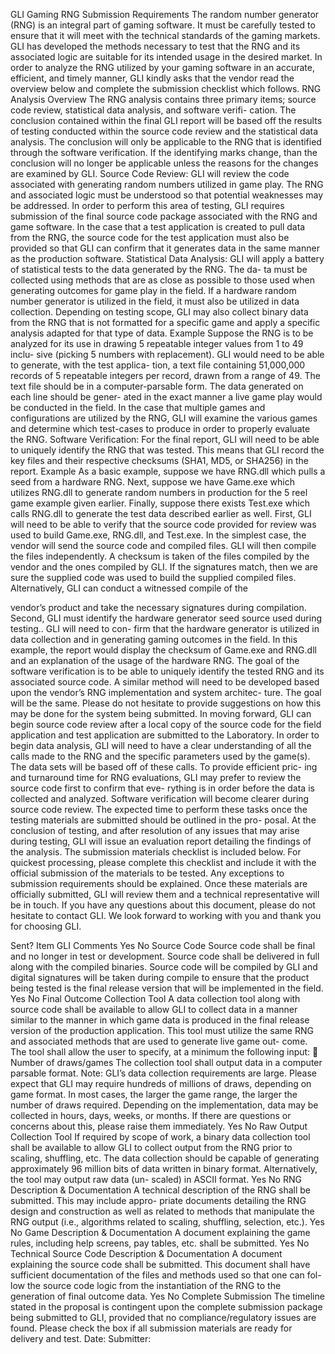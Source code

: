 GLI Gaming RNG Submission Requirements
The random number generator (RNG) is an integral part of gaming software. It must be carefully tested to ensure
that it will meet with the technical standards of the gaming markets. GLI has developed the methods necessary to
test that the RNG and its associated logic are suitable for its intended usage in the desired market.
In order to analyze the RNG utilized by your gaming software in an accurate, efficient, and timely manner, GLI
kindly asks that the vendor read the overview below and complete the submission checklist which follows.
RNG Analysis Overview
The RNG analysis contains three primary items; source code review, statistical data analysis, and software verifi-
cation. The conclusion contained within the final GLI report will be based off the results of testing conducted
within the source code review and the statistical data analysis. The conclusion will only be applicable to the RNG
that is identified through the software verification. If the identifying marks change, than the conclusion will no
longer be applicable unless the reasons for the changes are examined by GLI.
Source Code Review: GLI will review the code associated with generating random numbers utilized in game
play. The RNG and associated logic must be understood so that potential weaknesses may be addressed. In order
to perform this area of testing, GLI requires submission of the final source code package associated with the RNG
and game software. In the case that a test application is created to pull data from the RNG, the source code for
the test application must also be provided so that GLI can confirm that it generates data in the same manner as
the production software.
Statistical Data Analysis: GLI will apply a battery of statistical tests to the data generated by the RNG. The da-
ta must be collected using methods that are as close as possible to those used when generating outcomes for
game play in the field. If a hardware random number generator is utilized in the field, it must also be utilized in
data collection. Depending on testing scope, GLI may also collect binary data from the RNG that is not formatted
for a specific game and apply a specific analysis adapted for that type of data.
Example
Suppose the RNG is to be analyzed for its use in drawing 5 repeatable integer values from 1 to 49 inclu-
sive (picking 5 numbers with replacement). GLI would need to be able to generate, with the test applica-
tion, a text file containing 51,000,000 records of 5 repeatable integers per record, drawn from a range of
49. The text file should be in a computer-parsable form. The data generated on each line should be gener-
ated in the exact manner a live game play would be conducted in the field.
In the case that multiple games and configurations are utilized by the RNG, GLI will examine the various games
and determine which test-cases to produce in order to properly evaluate the RNG.
Software Verification: For the final report, GLI will need to be able to uniquely identify the RNG that was
tested. This means that GLI record the key files and their respective checksums (SHA1, MD5, or SHA256) in the
report.
Example
As a basic example, suppose we have RNG.dll which pulls a seed from a hardware RNG. Next, suppose
we have Game.exe which utilizes RNG.dll to generate random numbers in production for the 5 reel
game example given earlier. Finally, suppose there exists Test.exe which calls RNG.dll to generate the
test data described earlier as well.
First, GLI will need to be able to verify that the source code provided for review was used to build
Game.exe, RNG.dll, and Test.exe. In the simplest case, the vendor will send the source code and
compiled files. GLI will then compile the files independently. A checksum is taken of the files compiled
by the vendor and the ones compiled by GLI. If the signatures match, then we are sure the supplied code
was used to build the supplied compiled files. Alternatively, GLI can conduct a witnessed compile of the

vendor’s product and take the necessary signatures during compilation.
Second, GLI must identify the hardware generator seed source used during testing.. GLI will need to con-
firm that the hardware generator is utilized in data collection and in generating gaming outcomes in the
field.
In this example, the report would display the checksum of Game.exe and RNG.dll and an explanation of
the usage of the hardware RNG. The goal of the software verification is to be able to uniquely identify
the tested RNG and its associated source code.
A similar method will need to be developed based upon the vendor’s RNG implementation and system architec-
ture. The goal will be the same. Please do not hesitate to provide suggestions on how this may be done for the
system being submitted.
In moving forward, GLI can begin source code review after a local copy of the source code for the field application
and test application are submitted to the Laboratory.
In order to begin data analysis, GLI will need to have a clear understanding of all the calls made to the RNG and
the specific parameters used by the game(s). The data sets will be based off of these calls. To provide efficient pric-
ing and turnaround time for RNG evaluations, GLI may prefer to review the source code first to confirm that eve-
rything is in order before the data is collected and analyzed.
Software verification will become clearer during source code review.
The expected time to perform these tasks once the testing materials are submitted should be outlined in the pro-
posal. At the conclusion of testing, and after resolution of any issues that may arise during testing, GLI will issue
an evaluation report detailing the findings of the analysis.
The submission materials checklist is included below. For quickest processing, please complete this checklist and
include it with the official submission of the materials to be tested. Any exceptions to submission requirements should
be explained. Once these materials are officially submitted, GLI will review them and a technical representative
will be in touch.
If you have any questions about this document, please do not hesitate to contact GLI.
We look forward to working with you and thank you for choosing GLI.

Sent? Item GLI Comments
Yes
No
Source Code Source code shall be final and no longer in test or development. Source code
shall be delivered in full along with the compiled binaries. Source code will be
compiled by GLI and digital signatures will be taken during compile to ensure
that the product being tested is the final release version that will be implemented
in the field.
Yes
No
Final Outcome
Collection Tool
A data collection tool along with source code shall be available to allow GLI to
collect data in a manner similar to the manner in which game data is produced
in the final release version of the production application. This tool must utilize
the same RNG and associated methods that are used to generate live game out-
come. The tool shall allow the user to specify, at a minimum the following input:
 Number of draws/games
The collection tool shall output data in a computer parsable format.
Note: GLI’s data collection requirements are large. Please expect that GLI may
require hundreds of millions of draws, depending on game format. In most cases,
the larger the game range, the larger the number of draws required. Depending
on the implementation, data may be collected in hours, days, weeks, or months.
If there are questions or concerns about this, please raise them immediately.
Yes
No
Raw Output
Collection Tool
If required by scope of work, a binary data collection tool shall be available to
allow GLI to collect output from the RNG prior to scaling, shuffling, etc. The
data collection should be capable of generating approximately 96 million bits of
data written in binary format. Alternatively, the tool may output raw data (un-
scaled) in ASCII format.
Yes
No
RNG Description &
Documentation
A technical description of the RNG shall be submitted. This may include appro-
priate documents detailing the RNG design and construction as well as related to
methods that manipulate the RNG output (i.e., algorithms related to scaling,
shuffling, selection, etc.).
Yes
No
Game Description &
Documentation
A document explaining the game rules, including help screens, pay tables, etc.
shall be submitted.
Yes
No
Technical Source
Code Description &
Documentation
A document explaining the source code shall be submitted. This document shall
have sufficient documentation of the files and methods used so that one can fol-
low the source code logic from the instantiation of the RNG to the generation of
final outcome data.
Yes
No
Complete
Submission
The timeline stated in the proposal is contingent upon the complete submission
package being submitted to GLI, provided that no compliance/regulatory issues
are found. Please check the box if all submission materials are ready for delivery
and test.
Date: Submitter:
